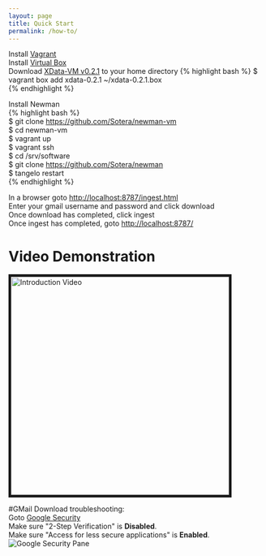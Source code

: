 ```yaml
---
layout: page
title: Quick Start
permalink: /how-to/
---
```


Install [Vagrant](http://www.vagrantup.com/)  
Install [Virtual Box](https://www.virtualbox.org/wiki/Downloads)  
Download [XData-VM v0.2.1](http://goo.gl/5jCBem) to your home directory
{% highlight bash %}
$ vagrant box add xdata-0.2.1 ~/xdata-0.2.1.box  
{% endhighlight %}

Install Newman  
{% highlight bash %}  
$ git clone https://github.com/Sotera/newman-vm  
$ cd newman-vm  
$ vagrant up  
$ vagrant ssh  
$ cd /srv/software  
$ git clone https://github.com/Sotera/newman  
$ tangelo restart  
{% endhighlight %}

In a browser goto [http://localhost:8787/ingest.html](http://localhost:8787/ingest.html)  
Enter your gmail username and password and click download  
Once download has completed, click ingest  
Once ingest has completed, goto [http://localhost:8787/](http://localhost:8787/)  

# Video Demonstration  

<a href="http://www.youtube.com/watch?feature=player_embedded&v=E9zAR9Uoo3Q" target="_blank"><img src="http://img.youtube.com/vi/E9zAR9Uoo3Q/0.jpg" alt="Introduction Video" width="430"  border="5" /> </a>

#GMail Download troubleshooting:  
Goto [Google Security](https://security.google.com)  
Make sure "2-Step Verification" is **Disabled**.  
Make sure "Access for less secure applications" is **Enabled**.  
<img class="expandable" alt="Google Security Pane" src="../img/google_security.png">
